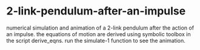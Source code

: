 # 2-link-pendulum-after-an-impulse
numerical simulation and animation of a 2-link pendulum after the action of an impulse.
 the equations of motion are derived using symbolic toolbox in the script derive_eqns.
 run the simulate-1 function to see the animation.
